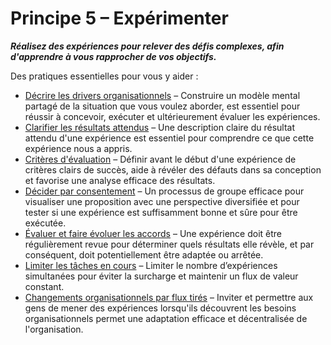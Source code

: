 # Principe 5 – Expérimenter


**_Réalisez des expériences pour relever des défis complexes, afin d'apprendre à vous rapprocher de vos objectifs._**

Des pratiques essentielles pour vous y aider :

-   [Décrire les drivers organisationnels](section:describe-organizational-drivers.html) – Construire un modèle mental partagé de la situation que vous voulez aborder, est essentiel pour réussir à concevoir, exécuter et ultérieurement évaluer les expériences.
-   [Clarifier les résultats attendus](section:clarify-intended-outcome.html) – Une description claire du résultat attendu d'une expérience est essentiel pour comprendre ce que cette expérience nous a appris.
-   [Critères d'évaluation](section:evaluation-criteria.html) – Définir avant le début d'une expérience de critères clairs de succès, aide à révéler des défauts dans sa conception et favorise une analyse efficace des résultats.
-   [Décider par consentement](section:consent-decision-making.html) – Un processus de groupe efficace pour visualiser une proposition avec une perspective diversifiée et pour tester si une expérience est suffisamment bonne et sûre pour être exécutée.
-   [Évaluer et faire évoluer les accords](section:evaluate-and-evolve-agreements.html) – Une expérience doit être régulièrement revue pour déterminer quels résultats elle révèle, et par conséquent, doit potentiellement être adaptée ou arrêtée.
-   [Limiter les tâches en cours](section:limit-work-in-progress.html) – Limiter le nombre d’expériences simultanées pour éviter la surcharge et maintenir un flux de valeur constant.
-   [Changements organisationnels par flux tirés](section:create-a-pull-system-for-organizational-change.html) – Inviter et permettre aux gens de mener des expériences lorsqu'ils découvrent les besoins organisationnels permet une adaptation efficace et décentralisée de l'organisation. 

